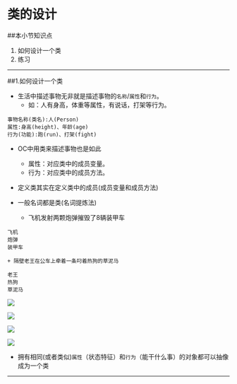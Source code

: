 # 类的设计
##本小节知识点
1. 如何设计一个类
2. 练习

---

##1.如何设计一个类
- 生活中描述事物无非就是描述事物的`名称`/`属性`和`行为`。
    + 如：人有身高，体重等属性，有说话，打架等行为。
```
事物名称(类名):人(Person)
属性:身高(height)、年龄(age)
行为(功能):跑(run)、打架(fight)
```

- OC中用类来描述事物也是如此
    + 属性：对应类中的成员变量。
    + 行为：对应类中的成员方法。

- 定义类其实在定义类中的成员(成员变量和成员方法)
- 一般名词都是类(名词提炼法)
    + 飞机发射两颗炮弹摧毁了8辆装甲车
```
飞机
炮弹
装甲车
```
    + 隔壁老王在公车上牵着一条叼着热狗的草泥马
```
老王
热狗
草泥马
```

![](http://7xj0kx.com1.z0.glb.clouddn.com/840ea4d2c98b82537ae05392ec1efe63.jpg)

![](http://7xj0kx.com1.z0.glb.clouddn.com/0ec94824ab18972b5940000ae6cd7b899c510ad3.jpg)

![](http://7xj0kx.com1.z0.glb.clouddn.com/2478529_3.jpg)

![](http://7xj0kx.com1.z0.glb.clouddn.com/20121212163355724.jpg)


- 拥有相同(或者类似)`属性`（状态特征）和`行为`（能干什么事）的对象都可以抽像成为一个类

---
